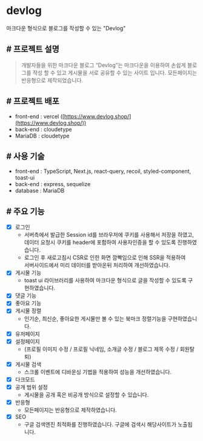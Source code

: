 # devlog
마크다운 형식으로 블로그를 작성할 수 있는 "Devlog"

## # 프로젝트 설명
> 개발자들을 위한 마크다운 블로그 “Devlog”는 마크다운을 이용하여 손쉽게 블로그를 작성 할 수 있고 게시물을 서로 공유할 수 있는 사이트 입니다. 모든페이지는 반응형으로 제작되었습니다.


## # 프로젝트 배포
- front-end : vercel ([https://www.devlog.shop/](https://www.devlog.shop/))
- back-end : cloudetype
- MariaDB : cloudetype

## # 사용 기술
- front-end : TypeScript, Next.js, react-query, recoil, styled-component, toast-ui
- back-end : express, sequelize
- database : MariaDB

## # 주요 기능
- [x] 로그인
  - 서버측에서 발급한 Session id를 브라우저에 쿠키를 사용해서 저장을 하였고,<br/> 데이터 요청시 쿠키를 header에 포함하여 사용자인증을 할 수 있도록 진행하였습니다.  
  - 로그인 후 새로고침시 CSR로 인한 화면 깜빡임으로 인해 SSR을 적용하여<br/> 서버사이드에서 미리 데이터를 받아온뒤 처리하여 개선하였습니다.
- [x] 게시물 기능
  - toast ui 라이브러리를 사용하여 마크다운 형식으로 글을 작성할 수 있도록 구현하였습니다.
- [x] 댓글 기능
- [x] 좋아요 기능
- [x] 게시물 정렬
  - 인기순, 최신순, 좋아요한 게시물만 볼 수 있는 북마크 정렬기능을 구현하였습니다.
- [x] 유저페이지
- [x] 설정페이지
  - (프로필 이미지 수정 / 프로필 닉네임, 소개글 수정 / 블로그 제목 수정 / 회원탈퇴)
- [x] 게시물 검색
  - 스크롤 이벤트에 디바운싱 기법을 적용하여 성능을 개선하였습니다.
- [x] 다크모드
- [x] 공개 범위 설정
  - 게시물을 공개 혹은 비공개 방식으로 설정할 수 있습니다.
- [x] 반응형
  - 모든페이지는 반응형으로 제작하였습니다.
- [x] SEO
  - 구글 검색엔진 최적화를 진행하였습니다. 구글에 검색시 해당사이트가 노출됩니다.
